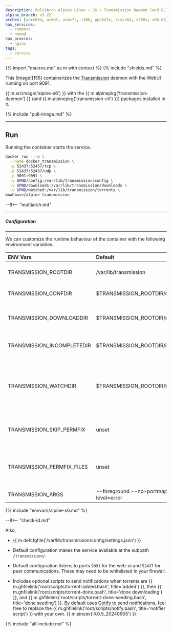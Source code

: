 ```yaml
---
description: MultiArch Alpine Linux + S6 + Transmission Daemon (and CLI)
alpine_branch: v3.22
arches: [aarch64, armhf, armv7l, i386, ppc64le, riscv64, s390x, x86_64]
has_services:
  - compose
  - nomad
has_proxies:
  - nginx
tags:
  - service
---
```


{% import "macros.md" as m with context %}
{% include "shields.md" %}

This [image][155] containerizes the [Transmission][1] daemon with
the WebUI running on port 9091.

{{ m.srcimage('alpine-s6') }} with the {{ m.alpinepkg('transmission-daemon') }}
(and {{ m.alpinepkg('transmission-cli') }}) packages installed in it.

{% include "pull-image.md" %}

---
Run
---

Running the container starts the service.

``` sh
docker run --rm \
  --name docker_transmission \
  -p 52437:52437/tcp \
  -p 52437:52437/udp \
  -p 9091:9091 \
  -v $PWD/config:/var/lib/transmission/config \
  -v $PWD/downloads:/var/lib/transmission/downloads \
  -v $PWD/watched:/var/lib/transmission/torrents \
woahbase/alpine-transmission
```

--8<-- "multiarch.md"

---
##### Configuration
---

We can customize the runtime behaviour of the container with the
following environment variables.

| ENV Vars                   | Default                                     | Description
| :---                       | :---                                        | :---
| TRANSMISSION_ROOTDIR       | /var/lib/transmission                       | (Preset) Default application directory. {{ m.sincev('4.0.5_20240905') }}
| TRANSMISSION_CONFDIR       | $TRANSMISSION_ROOTDIR/config                | Default configuration directory. {{ m.sincev('4.0.5_20240905') }}
| TRANSMISSION_DOWNLOADDIR   | $TRANSMISSION_ROOTDIR/downloads             | Default download directory. Only set if custom `settings.json` does not exist. {{ m.sincev('4.0.5_20240905') }}
| TRANSMISSION_INCOMPLETEDIR | $TRANSMISSION_ROOTDIR/incomplete            | Default directory for running downloads. Only set if custom `settings.json` does not exist. {{ m.sincev('4.0.5_20240905') }}
| TRANSMISSION_WATCHDIR      | $TRANSMISSION_ROOTDIR/torrents              | Default directory for watching torrents to add. Only set if custom `settings.json` does not exist. (not to be confused with currently running torrents in `$TRANSMISSION_CONFDIR/torrents`) {{ m.sincev('4.0.5_20240905') }}
| TRANSMISSION_SKIP_PERMFIX  | unset                                       | If set to a **non-empty-string** value (e.g. `1`), skips fixing permissions for `transmission` configuration files/directories. {{ m.sincev('4.0.6_20250702') }}
| TRANSMISSION_PERMFIX_FILES | unset                                       | If set to a **non-empty-string** value (e.g. `1`), ensures files inside download/incomplete/watch directories are owned/accessible by `S6_USER`. {{ m.sincev('4.0.5_20240905') }}
| TRANSMISSION_ARGS          | --foreground --no-portmap --log-level=error | Customizable arguments passed to `transmission-daemon` service.
{% include "envvars/alpine-s6.md" %}

--8<-- "check-id.md"

Also,

* {{ m.defcfgfile('/var/lib/transmission/config/settings.json') }}

* Default configuration makes the service available at the subpath
  `/transmission/`.

* Default configuration listens to ports `9091` for the web-ui and
  `52437` for peer communications. These may need to be
  whitelisted in your firewall.

* Includes optional scripts to send notifications when torrents are
  {{ m.ghfilelink('root/scripts/torrent-added.bash', title='added') }},
  then {{ m.ghfilelink('root/scripts/torrent-done.bash', title='done downloading') }},
  and {{ m.ghfilelink('root/scripts/torrent-done-seeding.bash', title='done seeding') }}.
  By default uses [Gotify][2] to send notifications, feel free to replace the
  {{ m.ghfilelink('root/scripts/notify.bash', title='notifier script') }}
  with your own. {{ m.sincev('4.0.5_20240905') }}

[1]: http://transmissionbt.com/
[2]: https://gotify.net/

{% include "all-include.md" %}
